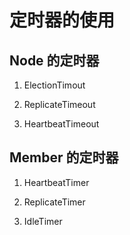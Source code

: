 # 定时器的使用

## Node 的定时器

1. ElectionTimout

2. ReplicateTimeout

3. HeartbeatTimeout

## Member 的定时器

1. HeartbeatTimer

2. ReplicateTimer

3. IdleTimer

